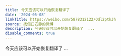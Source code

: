 ```yaml
---
title: 今天应该可以开始恢复翻译了
date: '2024-05-08'
linkTitle: https://weibo.com/5878312122/Odl2ptkJh
source: 找借口安静的微博
description: 今天应该可以开始恢复翻译了  ...
disable_comments: true
---
```

今天应该可以开始恢复翻译了  ...